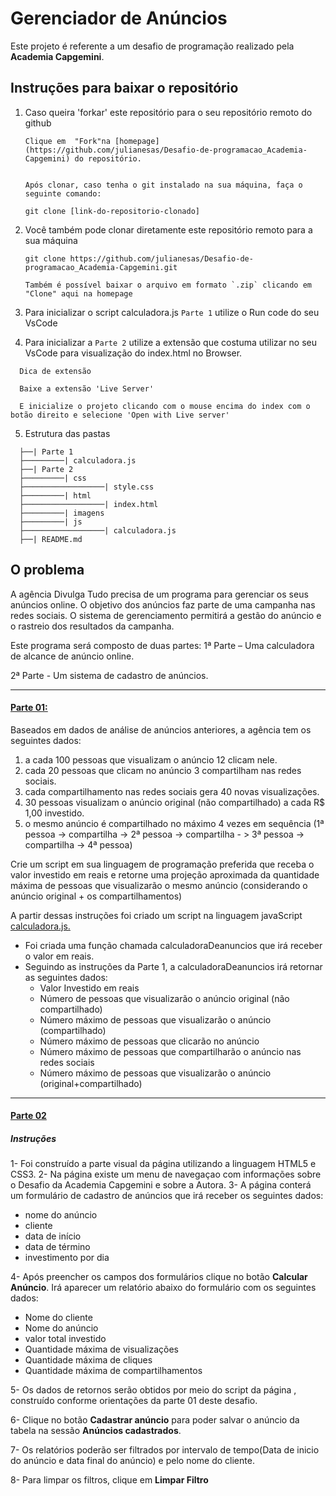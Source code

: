 # Gerenciador de Anúncios

Este projeto é referente a um desafio de programação realizado pela **Academia Capgemini**.  


## Instruções para baixar o repositório


1. Caso queira 'forkar' este repositório para o seu repositório remoto do github
   ```
   Clique em  "Fork"na [homepage](https://github.com/julianesas/Desafio-de-programacao_Academia-Capgemini) do repositório.


   Após clonar, caso tenha o git instalado na sua máquina, faça o seguinte comando:

   git clone [link-do-repositorio-clonado]

   ```


2. Você também pode clonar diretamente este repositório remoto para a sua máquina

   ```
   git clone https://github.com/julianesas/Desafio-de-programacao_Academia-Capgemini.git

   Também é possível baixar o arquivo em formato `.zip` clicando em "Clone" aqui na homepage

   ```

3. Para inicializar o script calculadora.js `Parte 1` utilize o Run code do seu VsCode

4. Para inicializar a `Parte 2` utilize a extensão que costuma utilizar no seu VsCode para visualização do index.html no Browser.

 ```
   Dica de extensão

   Baixe a extensão 'Live Server'

   E inicialize o projeto clicando com o mouse encima do index com o botão direito e selecione 'Open with Live server'

   ```

5. Estrutura das pastas

  ```
    ├──| Parte 1
    ├─────────| calculadora.js
    ├──| Parte 2
    ├─────────| css
    ├──────────────────| style.css
    ├─────────| html 
    ├──────────────────| index.html
    ├─────────| imagens
    ├─────────| js 
    ├──────────────────| calculadora.js
    ├──| README.md

   ```


## O problema

 
A agência Divulga Tudo precisa de um programa para gerenciar os seus anúncios online. O objetivo dos anúncios faz parte de uma campanha nas redes sociais. O sistema de gerenciamento permitirá a gestão do anúncio e o rastreio dos resultados da campanha.

Este programa será composto de duas partes:
1ª Parte – Uma calculadora de alcance de anúncio online.

2ª Parte - Um sistema de cadastro de anúncios.

---
 
#### [Parte 01:](https://github.com/julianesas/Desafio-de-programacao_Academia-Capgemini/tree/master/Parte%201)

Baseados em dados de análise de anúncios anteriores, a agência tem os seguintes dados:
1. a cada 100 pessoas que visualizam o anúncio 12 clicam nele.
2. cada 20 pessoas que clicam no anúncio 3 compartilham nas redes sociais.
3. cada compartilhamento nas redes sociais gera 40 novas visualizações.
4. 30 pessoas visualizam o anúncio original (não compartilhado) a cada R$ 1,00 investido.
5. o mesmo anúncio é compartilhado no máximo 4 vezes em sequência
(1ª pessoa -> compartilha -> 2ª pessoa -> compartilha - > 3ª pessoa -> compartilha -> 4ª pessoa)

Crie um script em sua linguagem de programação preferida que receba o valor investido em reais e retorne uma projeção aproximada da quantidade máxima de pessoas que visualizarão o mesmo anúncio (considerando o anúncio original + os compartilhamentos)


A partir dessas instruções foi criado um script na linguagem javaScript [calculadora.js.](https://github.com/julianesas/Desafio-de-programacao_Academia-Capgemini/blob/master/Parte%201/calculadora.js)

  - Foi criada uma função chamada calculadoraDeanuncios que irá receber o valor em reais.
  - Seguindo as instruções da Parte 1, a calculadoraDeanuncios irá retornar as seguintes dados:
    - Valor Investido em reais
    - Número de pessoas que visualizarão o anúncio original (não compartilhado)
    - Número máximo de pessoas que visualizarão o anúncio (compartilhado)
    - Número máximo de pessoas que clicarão no anúncio
    - Número máximo de pessoas que compartilharão o anúncio nas redes sociais
    - Número máximo de pessoas que visualizarão o anúncio (original+compartilhado)


---
#### [Parte 02](https://github.com/julianesas/Desafio-de-programacao_Academia-Capgemini/tree/master/Parte%202)

##### Instruções

1- Foi construído a parte visual da página utilizando a linguagem HTML5 e CSS3. 
2- Na página existe um menu de navegaçao com informações sobre o Desafio da Academia Capgemini e sobre a Autora.
3- A página conterá um formulário de cadastro de anúncios que irá receber os seguintes dados:

- nome do anúncio
- cliente
- data de início
- data de término
- investimento por dia

4- Após preencher os campos dos formulários clique no botão **Calcular Anúncio**.
Irá aparecer um relatório abaixo do formulário com os seguintes dados:
- Nome do cliente
- Nome do anúncio
- valor total investido
- Quantidade máxima de visualizações
- Quantidade máxima de cliques
- Quantidade máxima de compartilhamentos
  
5- Os dados de retornos serão obtidos por meio do script da página , construído conforme orientações da parte 01 deste desafio.

6- Clique no botão **Cadastrar anúncio** para poder salvar o anúncio da tabela na sessão **Anúncios cadastrados**.
 
7- Os relatórios poderão ser filtrados por intervalo de tempo(Data de inicio do anúncio e data final do anúncio) e pelo nome do cliente.

8- Para limpar os filtros, clique em **Limpar Filtro**





